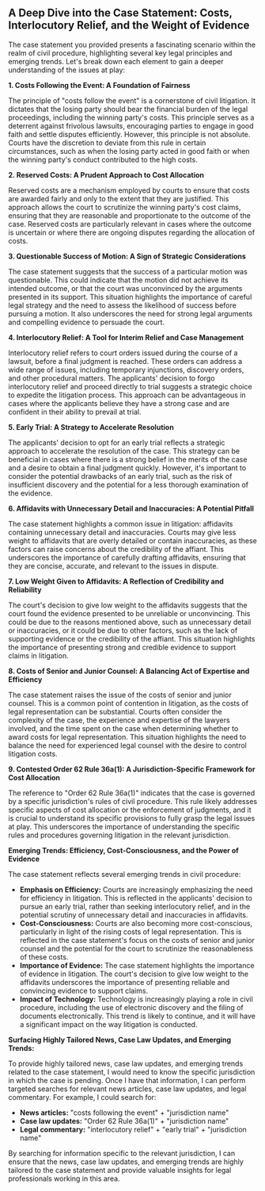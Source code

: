 ##  A Deep Dive into the Case Statement: Costs, Interlocutory Relief, and the Weight of Evidence

The case statement you provided presents a fascinating scenario within the realm of civil procedure, highlighting several key legal principles and emerging trends. Let's break down each element to gain a deeper understanding of the issues at play:

**1. Costs Following the Event: A Foundation of Fairness**

The principle of "costs follow the event" is a cornerstone of civil litigation. It dictates that the losing party should bear the financial burden of the legal proceedings, including the winning party's costs. This principle serves as a deterrent against frivolous lawsuits, encouraging parties to engage in good faith and settle disputes efficiently. However, this principle is not absolute. Courts have the discretion to deviate from this rule in certain circumstances, such as when the losing party acted in good faith or when the winning party's conduct contributed to the high costs.

**2. Reserved Costs: A Prudent Approach to Cost Allocation**

Reserved costs are a mechanism employed by courts to ensure that costs are awarded fairly and only to the extent that they are justified. This approach allows the court to scrutinize the winning party's cost claims, ensuring that they are reasonable and proportionate to the outcome of the case. Reserved costs are particularly relevant in cases where the outcome is uncertain or where there are ongoing disputes regarding the allocation of costs.

**3. Questionable Success of Motion: A Sign of Strategic Considerations**

The case statement suggests that the success of a particular motion was questionable. This could indicate that the motion did not achieve its intended outcome, or that the court was unconvinced by the arguments presented in its support. This situation highlights the importance of careful legal strategy and the need to assess the likelihood of success before pursuing a motion. It also underscores the need for strong legal arguments and compelling evidence to persuade the court.

**4. Interlocutory Relief: A Tool for Interim Relief and Case Management**

Interlocutory relief refers to court orders issued during the course of a lawsuit, before a final judgment is reached. These orders can address a wide range of issues, including temporary injunctions, discovery orders, and other procedural matters. The applicants' decision to forgo interlocutory relief and proceed directly to trial suggests a strategic choice to expedite the litigation process. This approach can be advantageous in cases where the applicants believe they have a strong case and are confident in their ability to prevail at trial.

**5. Early Trial: A Strategy to Accelerate Resolution**

The applicants' decision to opt for an early trial reflects a strategic approach to accelerate the resolution of the case. This strategy can be beneficial in cases where there is a strong belief in the merits of the case and a desire to obtain a final judgment quickly. However, it's important to consider the potential drawbacks of an early trial, such as the risk of insufficient discovery and the potential for a less thorough examination of the evidence.

**6. Affidavits with Unnecessary Detail and Inaccuracies: A Potential Pitfall**

The case statement highlights a common issue in litigation: affidavits containing unnecessary detail and inaccuracies. Courts may give less weight to affidavits that are overly detailed or contain inaccuracies, as these factors can raise concerns about the credibility of the affiant. This underscores the importance of carefully drafting affidavits, ensuring that they are concise, accurate, and relevant to the issues in dispute.

**7. Low Weight Given to Affidavits: A Reflection of Credibility and Reliability**

The court's decision to give low weight to the affidavits suggests that the court found the evidence presented to be unreliable or unconvincing. This could be due to the reasons mentioned above, such as unnecessary detail or inaccuracies, or it could be due to other factors, such as the lack of supporting evidence or the credibility of the affiant. This situation highlights the importance of presenting strong and credible evidence to support claims in litigation.

**8. Costs of Senior and Junior Counsel: A Balancing Act of Expertise and Efficiency**

The case statement raises the issue of the costs of senior and junior counsel. This is a common point of contention in litigation, as the costs of legal representation can be substantial. Courts often consider the complexity of the case, the experience and expertise of the lawyers involved, and the time spent on the case when determining whether to award costs for legal representation. This situation highlights the need to balance the need for experienced legal counsel with the desire to control litigation costs.

**9. Contested Order 62 Rule 36a(1): A Jurisdiction-Specific Framework for Cost Allocation**

The reference to "Order 62 Rule 36a(1)" indicates that the case is governed by a specific jurisdiction's rules of civil procedure. This rule likely addresses specific aspects of cost allocation or the enforcement of judgments, and it is crucial to understand its specific provisions to fully grasp the legal issues at play. This underscores the importance of understanding the specific rules and procedures governing litigation in the relevant jurisdiction.

**Emerging Trends: Efficiency, Cost-Consciousness, and the Power of Evidence**

The case statement reflects several emerging trends in civil procedure:

* **Emphasis on Efficiency:**  Courts are increasingly emphasizing the need for efficiency in litigation. This is reflected in the applicants' decision to pursue an early trial, rather than seeking interlocutory relief, and in the potential scrutiny of unnecessary detail and inaccuracies in affidavits.
* **Cost-Consciousness:** Courts are also becoming more cost-conscious, particularly in light of the rising costs of legal representation. This is reflected in the case statement's focus on the costs of senior and junior counsel and the potential for the court to scrutinize the reasonableness of these costs.
* **Importance of Evidence:** The case statement highlights the importance of evidence in litigation. The court's decision to give low weight to the affidavits underscores the importance of presenting reliable and convincing evidence to support claims. 
* **Impact of Technology:** Technology is increasingly playing a role in civil procedure, including the use of electronic discovery and the filing of documents electronically. This trend is likely to continue, and it will have a significant impact on the way litigation is conducted.

**Surfacing Highly Tailored News, Case Law Updates, and Emerging Trends:**

To provide highly tailored news, case law updates, and emerging trends related to the case statement, I would need to know the specific jurisdiction in which the case is pending. Once I have that information, I can perform targeted searches for relevant news articles, case law updates, and legal commentary. For example, I could search for:

* **News articles:** "costs following the event" + "jurisdiction name"
* **Case law updates:** "Order 62 Rule 36a(1)" + "jurisdiction name"
* **Legal commentary:** "interlocutory relief" + "early trial" + "jurisdiction name"

By searching for information specific to the relevant jurisdiction, I can ensure that the news, case law updates, and emerging trends are highly tailored to the case statement and provide valuable insights for legal professionals working in this area.